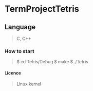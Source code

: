 # TermProjectTetris

## Language
> C, C++

### How to start
> $ cd Tetris/Debug
$ make
$ ./Tetris

#### Licence
> Linux kernel
